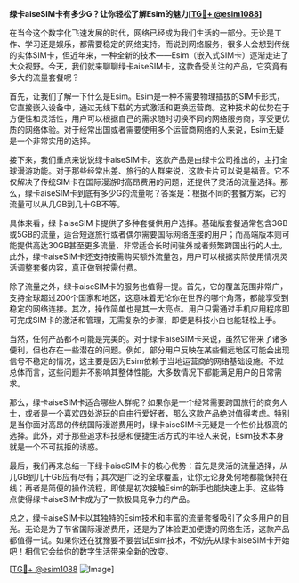 **绿卡aiseSIM卡有多少G？让你轻松了解Esim的魅力[[TG💪+ @esim1088](https://t.me/s/esim1088)]**

在当今这个数字化飞速发展的时代，网络已经成为我们生活的一部分。无论是工作、学习还是娱乐，都需要稳定的网络支持。而说到网络服务，很多人会想到传统的实体SIM卡，但近年来，一种全新的技术——Esim（嵌入式SIM卡）逐渐走进了大众视野。今天，我们就来聊聊绿卡aiseSIM卡，这款备受关注的产品，它究竟有多大的流量套餐呢？

首先，让我们了解一下什么是Esim。Esim是一种不需要物理插拔的SIM卡形式，它直接嵌入设备中，通过无线下载的方式激活和更换运营商。这种技术的优势在于方便性和灵活性，用户可以根据自己的需求随时切换不同的网络服务商，享受更优质的网络体验。对于经常出国或者需要使用多个运营商网络的人来说，Esim无疑是一个非常实用的选择。

接下来，我们重点来说说绿卡aiseSIM卡。这款产品是由绿卡公司推出的，主打全球漫游功能。对于那些经常出差、旅行的人群来说，这款卡片可以说是福音。它不仅解决了传统SIM卡在国际漫游时高昂费用的问题，还提供了灵活的流量选择。那么，绿卡aiseSIM卡到底有多少G的流量呢？答案是：根据不同的套餐方案，它的流量可以从几GB到几十GB不等。

具体来看，绿卡aiseSIM卡提供了多种套餐供用户选择。基础版套餐通常包含3GB或5GB的流量，适合短途旅行或者偶尔需要国际网络连接的用户；而高端版本则可能提供高达30GB甚至更多流量，非常适合长时间驻外或者频繁跨国出行的人士。此外，绿卡aiseSIM卡还支持按需购买额外流量包，用户可以根据实际使用情况灵活调整套餐内容，真正做到按需付费。

除了流量之外，绿卡aiseSIM卡的服务也值得一提。首先，它的覆盖范围非常广，支持全球超过200个国家和地区，这意味着无论你在世界的哪个角落，都能享受到稳定的网络连接。其次，操作简单也是其一大亮点。用户只需通过手机应用程序即可完成SIM卡的激活和管理，无需复杂的步骤，即便是科技小白也能轻松上手。

当然，任何产品都不可能是完美的。对于绿卡aiseSIM卡来说，虽然它带来了诸多便利，但也存在一些潜在的问题。例如，部分用户反映在某些偏远地区可能会出现信号不稳定的情况，这主要是因为Esim依赖于当地运营商的网络基础设施。不过总体而言，这些问题并不影响其整体性能，大多数情况下都能满足用户的日常需求。

那么，绿卡aiseSIM卡适合哪些人群呢？如果你是一个经常需要跨国旅行的商务人士，或者是一个喜欢四处游玩的自由行爱好者，那么这款产品绝对值得考虑。特别是当你面对高昂的传统国际漫游费用时，绿卡aiseSIM卡无疑是一个性价比极高的选择。此外，对于那些追求科技感和便捷生活方式的年轻人来说，Esim技术本身就是一个不可抗拒的诱惑。

最后，我们再来总结一下绿卡aiseSIM卡的核心优势：首先是灵活的流量选择，从几GB到几十GB应有尽有；其次是广泛的全球覆盖，让你无论身处何地都能保持在线；再者是简便的操作流程，即使是初次接触Esim的新手也能快速上手。这些特点使得绿卡aiseSIM卡成为了一款极具竞争力的产品。

总之，绿卡aiseSIM卡以其独特的Esim技术和丰富的流量套餐吸引了众多用户的目光。无论是为了节省国际漫游费用，还是为了体验更加便捷的网络生活，这款产品都值得一试。如果你还在犹豫要不要尝试Esim技术，不妨先从绿卡aiseSIM卡开始吧！相信它会给你的数字生活带来全新的改变。

[[TG💪+ @esim1088](https://t.me/s/esim1088) ![Image](https://i.postimg.cc/4NQfJmqS/Snipaste-2025-05-13-00-14-12.png)]